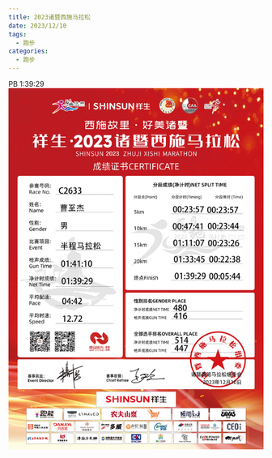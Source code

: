 ```yaml
---
title: 2023诸暨西施马拉松
date: 2023/12/10
tags:
  - 跑步
categories:
  - 跑步
---
```


PB 1:39:29
<img src="./img/11.png"/>
